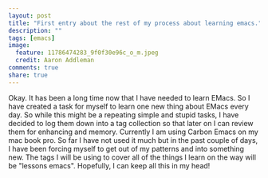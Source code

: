 ```yaml
---
layout: post
title: "First entry about the rest of my process about learning emacs."
description: ""
tags: [emacs]
image:
  feature: 11786474283_9f0f30e96c_o_m.jpeg
  credit: Aaron Addleman
comments: true
share: true
---
```



<p>Okay. It has been a long time now that I have needed to learn EMacs. So I have created a task for myself to learn one new thing about EMacs every day. So while this might be a repeating simple and stupid tasks, I have decided to log them down into a tag collection so that later on I can review them for enhancing and memory.
Currently I am using Carbon Emacs on my mac book pro. So far I have not used it much but in the past couple of days, I have been forcing myself to get out of my patterns and into something new.
The tags I will be using to cover all of the things I learn on the way will be "lessons emacs".
Hopefully, I can keep all this in my head!</p>

